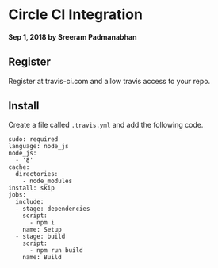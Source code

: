 # Circle CI Integration

#### Sep 1, 2018 by Sreeram Padmanabhan

## Register
Register at travis-ci.com and allow travis access to your repo.

## Install
Create a file called `.travis.yml` and add the following code.

    sudo: required
    language: node_js
    node_js:
      - '8'
    cache:
      directories:
        - node_modules
    install: skip
    jobs:
      include:
      - stage: dependencies
        script:
          - npm i
        name: Setup
      - stage: build
        script:
          - npm run build
        name: Build
